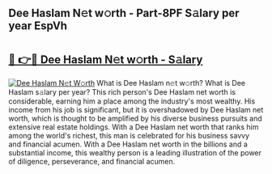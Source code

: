 ## Dee Haslam N𝚎t w𝚘rth - Part-8PF S𝚊lary per year EspVh

# <h2><a href="http://gc123al.nevu.top/?p=Dee+Haslam">🔗 👉🔴 Dee Haslam N𝚎t w𝚘rth - S𝚊lary</a></h2>

[![Dee Haslam N𝚎t W𝚘rth](https://i.imgur.com/Oavwk0R.jpeg)](http://gc123al.nevu.top/?p=Dee+Haslam)
What is Dee Haslam n𝚎t w𝚘rth? What is Dee Haslam s𝚊lary per year?
This rich person's Dee Haslam net worth is considerable, earning him a place among the industry's most wealthy. His income from his job is significant, but it is overshadowed by Dee Haslam net worth, which is thought to be amplified by his diverse business pursuits and extensive real estate holdings. With a Dee Haslam net worth that ranks him among the world's richest, this man is celebrated for his business savvy and financial acumen. With a Dee Haslam net worth in the billions and a substantial income, this wealthy person is a leading illustration of the power of diligence, perseverance, and financial acumen.
